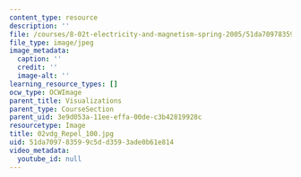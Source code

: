 ```yaml
---
content_type: resource
description: ''
file: /courses/8-02t-electricity-and-magnetism-spring-2005/51da709783599c5dd3593ade0b61e814_02vdg_Repel_100.jpg
file_type: image/jpeg
image_metadata:
  caption: ''
  credit: ''
  image-alt: ''
learning_resource_types: []
ocw_type: OCWImage
parent_title: Visualizations
parent_type: CourseSection
parent_uid: 3e9d053a-11ee-effa-00de-c3b42819928c
resourcetype: Image
title: 02vdg_Repel_100.jpg
uid: 51da7097-8359-9c5d-d359-3ade0b61e814
video_metadata:
  youtube_id: null
---
```

